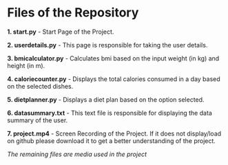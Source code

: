 # Files of the Repository

**1. start.py** - Start Page of the Project.

**2. userdetails.py** - This page is responsible for taking the user details.

**3. bmicalculator.py** - Calculates bmi based on the input weight (in kg) and height (in m).

**4. caloriecounter.py** - Displays the total calories consumed in a day based on the selected dishes. 

**5. dietplanner.py** - Displays a diet plan based on the option selected. 

**6. datasummary.txt** - This text file is responsible for displaying the data summary of the user. 

**7. project.mp4** - Screen Recording of the Project. If it does not display/load on github please download it to get a better understanding of the project.

*The remaining files are media used in the project*
